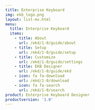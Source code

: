 ```yaml
---
title: Enterprise Keyboard
img: ekb_logo.png
layout: list-mx.html
menu:
  title: Enterprise Keyboard
  items:
    - title: About
      url: /ekd/1-0/guide/about
    - title: Setup
      url: /ekd/1-0/guide/setup
    - title: Customize
      url: /ekd/1-0/guide/settings
    - title: EKB Designer
      url: /ekd/1-0/guide/ekd
    - icon: fa fa-download
      url: /ekd/1-0/download
    - icon: fa fa-search
      url: /ekd/1-0/search
product: Enterprise Keyboard Designer
productversion: '1.0'
---
```

